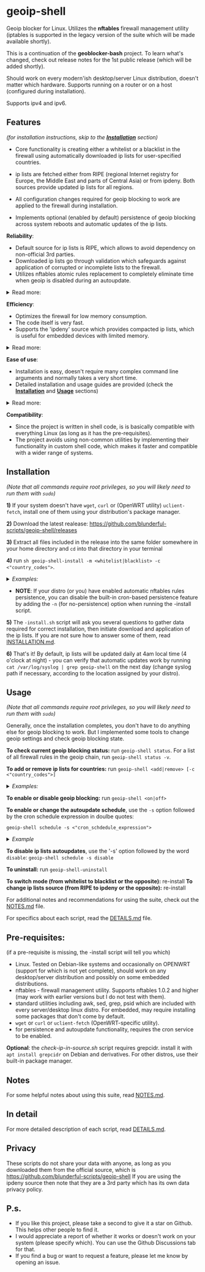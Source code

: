 # geoip-shell
Geoip blocker for Linux. Utilizes the **nftables** firewall management utility (iptables is supported in the legacy version of the suite which will be made available shortly).

This is a continuation of the **geoblocker-bash** project. To learn what's changed, check out release notes for the 1st public release (which will be added shortly).

Should work on every modern'ish desktop/server Linux distribution, doesn't matter which hardware. Supports running on a router or on a host (configured during installation).

Supports ipv4 and ipv6.

## Features
_(for installation instructions, skip to the [**Installation**](#Installation) section)_

* Core functionality is creating either a whitelist or a blacklist in the firewall using automatically downloaded ip lists for user-specified countries.

* ip lists are fetched either from RIPE (regional Internet registry for Europe, the Middle East and parts of Central Asia) or from ipdeny. Both sources provide updated ip lists for all regions.

* All configuration changes required for geoip blocking to work are applied to the firewall during installation.

* Implements optional (enabled by default) persistence of geoip blocking across system reboots and automatic updates of the ip lists.

**Reliability**:
- Default source for ip lists is RIPE, which allows to avoid dependency on non-official 3rd parties.
- Downloaded ip lists go through validation which safeguards against application of corrupted or incomplete lists to the firewall.
- Utilizes nftables atomic rules replacement to completely eliminate time when geoip is disabled during an autoupdate.

<details> <summary>Read more:</summary>

- All scripts perform extensive error detection and handling.
- Verifies firewall rules coherence after each action.
- Automatic backup of the firewall state (optional, enabled by default).
- Automatic recovery of the firewall in case of unexpected errors.
</details>

**Efficiency**:
- Optimizes the firewall for low memory consumption.
- The code itself is very fast.
- Supports the 'ipdeny' source which provides compacted ip lists, which is useful for embedded devices with limited memory.

<details><summary>Read more:</summary>

- Implements smart autoupdate of ip lists via data timestamp checks, which avoids unnecessary reconfiguration of the firewall.
- List parsing and validation are implemented through efficient regex processing which is very quick even on slow embedded CPU's.
- Scripts are only active for a short time when invoked either directly by the user or by a cron job.

</details>

**Ease of use**:
- Installation is easy, doesn't require many complex command line arguments and normally takes a very short time.
- Detailed installation and usage guides are provided (check the [**Installation**](#Installation) and [**Usage**](#Usage) sections)

<details><summary>Read more:</summary>

- To simplify the installation procedure, implements autodetection of local subnets (for hosts) and WAN interfaces (for routers).
- Comes with an *uninstall script which completely removes the suite and geoip firewall rules. No restart is required.
- Sane settings are applied during installation by default, but also lots of command-line options for advanced users or for special corner cases are provided.
- Pre-installation, provides a utility _(check-ip-in-source.sh)_ to check whether specific ip addresses you might want to blacklist or whitelist are indeed included in the list fetched from the source (RIPE or ipdeny).
- Post-installation, provides a utility (symlinked to _'geoip-shell'_) for the user to change geoip config (turn geoip on or off, add or remove country codes, change the cron schedule etc).
- Post-installation, provides a command _('geoip-shell status')_ to check geoip blocking status, which also reports if there are any issues.
- The code is intentionally made in a way that is easy read, in case you want to change something in it or learn how the scripts are working.
- Most scripts display detailed 'usage' info when executed with the '-h' option.
- In case of an error or invalid user input, provides useful error messages to help with troubleshooting.
</details>

**Compatibility**:
- Since the project is written in shell code, is is basically compatible with everything Linux (as long as it has the pre-requisites).
- The project avoids using non-common utilities by implementing their functionality in custom shell code, which makes it faster and compatible with a wider range of systems.
</details>

## **Installation**

_(Note that all commands require root privileges, so you will likely need to run them with `sudo`)_

**1)** If your system doesn't have `wget`, `curl` or (OpenWRT utility) `uclient-fetch`, install one of them using your distribution's package manager.

**2)** Download the latest realease: https://github.com/blunderful-scripts/geoip-shell/releases

**3)** Extract all files included in the release into the same folder somewhere in your home directory and `cd` into that directory in your terminal

**4)** run `sh geoip-shell-install -m <whitelist|blacklist> -c <"country_codes">`.
_<details><summary>Examples:</summary>_

- example (whitelist Germany and block all other countries): `sh geoip-shell-install -m whitelist -c DE`
- example (blacklist Germany and Netherlands and allow all other countries): `sh geoip-shell-install -m blacklist -c "DE NL"`

(if specifying multiple countries, use double quotes)
</details>

- **NOTE**: If your distro (or you) have enabled automatic nftables rules persistence, you can disable the built-in cron-based persistence feature by adding the `-n` (for no-persistence) option when running the -install script.

**5)** The `-install.sh` script will ask you several questions to gather data required for correct installation, then initiate download and application of the ip lists. If you are not sure how to answer some of them, read [INSTALLATION.md](/INSTALLATION.md).

**6)** That's it! By default, ip lists will be updated daily at 4am local time (4 o'clock at night) - you can verify that automatic updates work by running `cat /var/log/syslog | grep geoip-shell` on the next day (change syslog path if necessary, according to the location assigned by your distro).

## **Usage**
_(Note that all commands require root privileges, so you will likely need to run them with `sudo`)_

Generally, once the installation completes, you don't have to do anything else for geoip blocking to work. But I implemented some tools to change geoip settings and check geoip blocking state.

**To check current geoip blocking status:** run `geoip-shell status`. For a list of all firewall rules in the geoip chain, run `geoip-shell status -v`.

**To add or remove ip lists for countries:** run `geoip-shell <add|remove> [-c <"country_codes">]`

_<details><summary>Examples:</summary>_
- example (to add ip lists for Germany and Netherlands): `geoip-shell add -c "DE NL"`
- example (to remove the ip list for Germany): `geoip-shell remove -c DE`
</details>

**To enable or disable geoip blocking:** run `geoip-shell <on|off>`

**To enable or change the autoupdate schedule**, use the `-s` option followed by the cron schedule expression in doulbe quotes:

`geoip-shell schedule -s <"cron_schdedule_expression">`

_<details><summary>Example</summary>_

`geoip-shell schedule -s "1 4 * * *"`

</details>

**To disable ip lists autoupdates**, use the '-s' option followed by the word `disable`: `geoip-shell schedule -s disable`

**To uninstall:** run `geoip-shell-uninstall`

**To switch mode (from whitelist to blacklist or the opposite):** re-install
**To change ip lists source (from RIPE to ipdeny or the opposite):** re-install

For additional notes and recommendations for using the suite, check out the [NOTES.md](/NOTES.md) file.

For specifics about each script, read the [DETAILS.md](/DETAILS.md) file.

## **Pre-requisites**:
(if a pre-requisite is missing, the -install script will tell you which)
- Linux. Tested on Debian-like systems and occasionally on OPENWRT (support for which is not yet complete), should work on any desktop/server distribution and possibly on some embedded distributions.
- nftables - firewall management utility. Supports nftables 1.0.2 and higher (may work with earlier versions but I do not test with them).
- standard utilities including awk, sed, grep, psid which are included with every server/desktop linux distro. For embedded, may require installing some packages that don't come by default.
- `wget` or `curl` or `uclient-fetch` (OpenWRT-specific utility).
- for persistence and autoupdate functionality, requires the cron service to be enabled.

**Optional**: the _check-ip-in-source.sh_ script requires grepcidr. install it with `apt install grepcidr` on Debian and derivatives. For other distros, use their built-in package manager.

## **Notes**
For some helpful notes about using this suite, read [NOTES.md](/NOTES.md).

## **In detail**
For more detailed description of each script, read [DETAILS.md](/DETAILS.md).

## **Privacy**
These scripts do not share your data with anyone, as long as you downloaded them from the official source, which is
https://github.com/blunderful-scripts/geoip-shell
If you are using the ipdeny source then note that they are a 3rd party which has its own data privacy policy.

## **P.s.**

- If you like this project, please take a second to give it a star on Github. This helps other people to find it.
- I would appreciate a report of whether it works or doesn't work on your system (please specify which). You can use the Github Discussions tab for that.
- If you find a bug or want to request a feature, please let me know by opening an issue.
